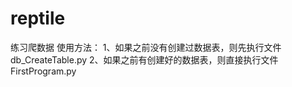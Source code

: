 # reptile
 练习爬数据
 使用方法：
 1、如果之前没有创建过数据表，则先执行文件  db_CreateTable.py
 2、如果之前有创建好的数据表，则直接执行文件 FirstProgram.py
